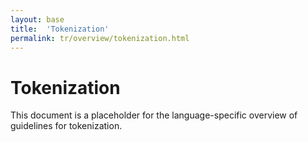 ```yaml
---
layout: base
title:  'Tokenization'
permalink: tr/overview/tokenization.html
---
```


# Tokenization

This document is a placeholder for the language-specific overview of
guidelines for tokenization.
